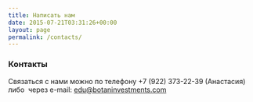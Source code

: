 ```yaml
---
title: Написать нам
date: 2015-07-21T03:31:26+00:00
layout: page
permalink: /contacts/
---
```


### Контакты

Связаться с нами можно по телефону +7 (922) 373-22-39 (Анастасия)
либо  через e-mail: edu@botaninvestments.com

<!--
<div class="container-full">
<iframe src="https://docs.google.com/forms/d/1am9q2PN-5ItPqRz9tCgkGeTsUcGQ_uNlgKXzgEBC5sM/viewform?embedded=true" width="100%" height="1200px" frameborder="0" marginheight="0" marginwidth="0">
  <div style="width: 100%; height: 100%; background-color: #e61717">&nbsp;</div>
</iframe>
</div>
--!>
